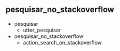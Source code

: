 ## pesquisar_no_stackoverflow
* pesquisar
    - utter_pesquisar
* pesquisar_no_stackoverflow
    - action_search_on_stackoverflow